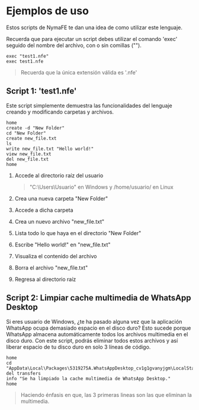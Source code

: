 # Ejemplos de uso

Estos scripts de NymaFE te dan una idea de como utilizar este lenguaje.

Recuerda que para ejecutar un script debes utilizar el comando 'exec' seguido del nombre del archivo, con o sin comillas ("").

    exec "test1.nfe"
    exec test1.nfe

> Recuerda que la única extensión válida es '.nfe'

## Script 1: 'test1.nfe'

Este script simplemente demuestra las funcionalidades del lenguaje creando y modificando carpetas y archivos.

    home
    create -d "New Folder"
    cd "New Folder"
    create new_file.txt
    ls
    write new_file.txt "Hello world!"
    view new_file.txt
    del new_file.txt
    home

1. Accede al directorio raíz del usuario
     > "C:\Users\Usuario" en Windows y /home/usuario/ en Linux

2. Crea una nueva carpeta "New Folder"
3. Accede a dicha carpeta
4. Crea un nuevo archivo "new_file.txt"
5. Lista todo lo que haya en el directorio "New Folder"
6. Escribe "Hello world!" en "new_file.txt"
7. Visualiza el contenido del archivo
8. Borra el archivo "new_file.txt"
9. Regresa al directorio raíz


## Script 2: Limpiar cache multimedia de WhatsApp Desktop

Si eres usuario de Windows, ¿te ha pasado alguna vez que la aplicación WhatsApp ocupa demasiado espacio en el disco duro? Esto sucede porque WhatsApp almacena automáticamente todos los archivos multimedia en el disco duro. Con este script, podrás eliminar todos estos archivos y así liberar espacio de tu disco duro en solo 3 líneas de código.

    home
    cd "AppData\Local\Packages\5319275A.WhatsAppDesktop_cv1g1gvanyjgm\LocalState\shared"
    del transfers
    info "Se ha limpiado la cache multimedia de WhatsApp Desktop."
    home

> Haciendo énfasis en que, las 3 primeras lineas son las que eliminan la multimedia.
